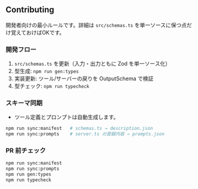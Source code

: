 ## Contributing

開発者向けの最小ルールです。詳細は `src/schemas.ts` を単一ソースに保つ点だけ覚えておけばOKです。

### 開発フロー
1. `src/schemas.ts` を更新（入力・出力ともに Zod を単一ソース化）
2. 型生成: `npm run gen:types`
3. 実装更新: ツール/サーバーの戻りを OutputSchema で検証
4. 型チェック: `npm run typecheck`

### スキーマ同期
- ツール定義とプロンプトは自動生成します。
```bash
npm run sync:manifest   # schemas.ts → description.json
npm run sync:prompts    # server.ts の登録内容 → prompts.json
```

### PR 前チェック
```bash
npm run sync:manifest
npm run sync:prompts
npm run gen:types
npm run typecheck
```


